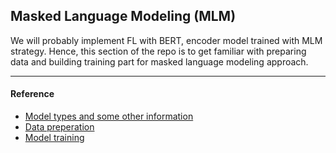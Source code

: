 ## Masked Language Modeling (MLM)
We will probably implement FL with BERT, encoder model trained with MLM strategy. Hence, this section of the
repo is to get familiar with preparing data and building training part for masked language modeling approach.

---
#### Reference
* [Model types and some other information](https://huggingface.co/docs/transformers/glossary)
* [Data preperation](https://www.youtube.com/watch?v=q9NS5WpfkrU)
* [Model training](https://www.youtube.com/watch?v=R6hcxMMOrPE)